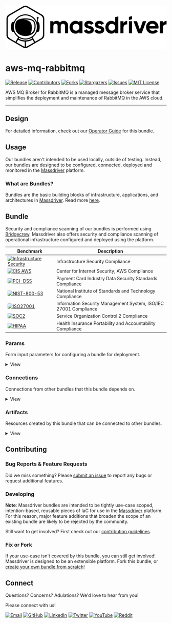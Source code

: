 [![Massdriver][logo]][website]

# aws-mq-rabbitmq

[![Release][release_shield]][release_url]
[![Contributors][contributors_shield]][contributors_url]
[![Forks][forks_shield]][forks_url]
[![Stargazers][stars_shield]][stars_url]
[![Issues][issues_shield]][issues_url]
[![MIT License][license_shield]][license_url]


AWS MQ Broker for RabbitMQ is a managed message broker service that simplifies the deployment and maintenance of RabbitMQ in the AWS cloud.


---

## Design

For detailed information, check out our [Operator Guide](operator.mdx) for this bundle.

## Usage

Our bundles aren't intended to be used locally, outside of testing. Instead, our bundles are designed to be configured, connected, deployed and monitored in the [Massdriver][website] platform.

### What are Bundles?

Bundles are the basic building blocks of infrastructure, applications, and architectures in [Massdriver][website]. Read more [here](https://docs.massdriver.cloud/concepts/bundles).

## Bundle


<!-- COMPLIANCE:START -->

Security and compliance scanning of our bundles is performed using [Bridgecrew](https://www.bridgecrew.cloud/). Massdriver also offers security and compliance scanning of operational infrastructure configured and deployed using the platform.

| Benchmark | Description |
|--------|---------------|
| [![Infrastructure Security](https://www.bridgecrew.cloud/badges/github/massdriver-cloud/aws-mq-rabbitmq/general)](https://www.bridgecrew.cloud/link/badge?vcs=github&fullRepo=massdriver-cloud%2Faws-mq-rabbitmq&benchmark=INFRASTRUCTURE+SECURITY) | Infrastructure Security Compliance |
| [![CIS AWS](https://www.bridgecrew.cloud/badges/github/massdriver-cloud/aws-mq-rabbitmq/cis_aws)](https://www.bridgecrew.cloud/link/badge?vcs=github&fullRepo=massdriver-cloud%2Faws-mq-rabbitmq&benchmark=CIS+AWS+V1.2) | Center for Internet Security, AWS Compliance |
| [![PCI-DSS](https://www.bridgecrew.cloud/badges/github/massdriver-cloud/aws-mq-rabbitmq/pci)](https://www.bridgecrew.cloud/link/badge?vcs=github&fullRepo=massdriver-cloud%2Faws-mq-rabbitmq&benchmark=PCI-DSS+V3.2) | Payment Card Industry Data Security Standards Compliance |
| [![NIST-800-53](https://www.bridgecrew.cloud/badges/github/massdriver-cloud/aws-mq-rabbitmq/nist)](https://www.bridgecrew.cloud/link/badge?vcs=github&fullRepo=massdriver-cloud%2Faws-mq-rabbitmq&benchmark=NIST-800-53) | National Institute of Standards and Technology Compliance |
| [![ISO27001](https://www.bridgecrew.cloud/badges/github/massdriver-cloud/aws-mq-rabbitmq/iso)](https://www.bridgecrew.cloud/link/badge?vcs=github&fullRepo=massdriver-cloud%2Faws-mq-rabbitmq&benchmark=ISO27001) | Information Security Management System, ISO/IEC 27001 Compliance |
| [![SOC2](https://www.bridgecrew.cloud/badges/github/massdriver-cloud/aws-mq-rabbitmq/soc2)](https://www.bridgecrew.cloud/link/badge?vcs=github&fullRepo=massdriver-cloud%2Faws-mq-rabbitmq&benchmark=SOC2)| Service Organization Control 2 Compliance |
| [![HIPAA](https://www.bridgecrew.cloud/badges/github/massdriver-cloud/aws-mq-rabbitmq/hipaa)](https://www.bridgecrew.cloud/link/badge?vcs=github&fullRepo=massdriver-cloud%2Faws-mq-rabbitmq&benchmark=HIPAA) | Health Insurance Portability and Accountability Compliance |

<!-- COMPLIANCE:END -->

### Params

Form input parameters for configuring a bundle for deployment.

<details>
<summary>View</summary>

<!-- PARAMS:START -->
## Properties

- **`broker`** *(object)*
  - **`apply_immediately`** *(boolean)*: Specifies whether any broker modifications are applied immediately, or during the next maintenance window. Default: `False`.
  - **`deployment_mode`** *(string)*: [Single instance](https://docs.aws.amazon.com/amazon-mq/latest/developer-guide/rabbitmq-broker-architecture-single-instance.html) will provision a cost-effective single broker suitable for development, while a [highly available cluster](https://docs.aws.amazon.com/amazon-mq/latest/developer-guide/rabbitmq-broker-architecture-cluster.html) will create multiple brokers spread accross availability zones providing massive scalability and high availability even in the event of zonal outage. **NOTE** this setting cannot be changed after creation. Default: `SINGLE_INSTANCE`.
    - **One of**
      - Single Instance
      - Highly Available Cluster
  - **`engine_version`** *(string)*: RabbitMQ engine version. Must be one of: `['3.10', '3.9', '3.8']`. Default: `3.10`.
  - **`instance_type`** *(string)*: **Note:** You cannot downgrade a broker from any `mq.m5.*` instance type to the `mq.t3.micro` instance type.
- **`monitoring`** *(object)*
  - **`general_logging`** *(boolean)*: Enables cluster logging to AWS Cloudwatch. Default: `False`.
## Examples

  ```json
  {
      "__name": "Single-Broker (Development)",
      "broker": {
          "apply_immediately": false,
          "deployment_mode": "SINGLE_INSTANCE",
          "engine_version": "3.10",
          "instance_type": "mq.t3.micro"
      },
      "monitoring": {
          "general_logging": false
      }
  }
  ```

  ```json
  {
      "__name": "Multi-Broker Cluster (Production)",
      "broker": {
          "apply_immediately": false,
          "deployment_mode": "CLUSTER_MULTI_AZ",
          "engine_version": "3.10",
          "instance_type": "mq.m5.large"
      },
      "monitoring": {
          "general_logging": true
      }
  }
  ```

<!-- PARAMS:END -->

</details>

### Connections

Connections from other bundles that this bundle depends on.

<details>
<summary>View</summary>

<!-- CONNECTIONS:START -->
## Properties

- **`aws_authentication`** *(object)*: . Cannot contain additional properties.
  - **`data`** *(object)*
    - **`arn`** *(string)*: Amazon Resource Name.

      Examples:
      ```json
      "arn:aws:rds::ACCOUNT_NUMBER:db/prod"
      ```

      ```json
      "arn:aws:ec2::ACCOUNT_NUMBER:vpc/vpc-foo"
      ```

    - **`external_id`** *(string)*: An external ID is a piece of data that can be passed to the AssumeRole API of the Security Token Service (STS). You can then use the external ID in the condition element in a role's trust policy, allowing the role to be assumed only when a certain value is present in the external ID.
  - **`specs`** *(object)*
    - **`aws`** *(object)*: .
      - **`region`** *(string)*: AWS Region to provision in.

        Examples:
        ```json
        "us-west-2"
        ```

- **`vpc`** *(object)*: . Cannot contain additional properties.
  - **`data`** *(object)*
    - **`infrastructure`** *(object)*
      - **`arn`** *(string)*: Amazon Resource Name.

        Examples:
        ```json
        "arn:aws:rds::ACCOUNT_NUMBER:db/prod"
        ```

        ```json
        "arn:aws:ec2::ACCOUNT_NUMBER:vpc/vpc-foo"
        ```

      - **`cidr`** *(string)*

        Examples:
        ```json
        "10.100.0.0/16"
        ```

        ```json
        "192.24.12.0/22"
        ```

      - **`internal_subnets`** *(array)*
        - **Items** *(object)*: AWS VCP Subnet.
          - **`arn`** *(string)*: Amazon Resource Name.

            Examples:
            ```json
            "arn:aws:rds::ACCOUNT_NUMBER:db/prod"
            ```

            ```json
            "arn:aws:ec2::ACCOUNT_NUMBER:vpc/vpc-foo"
            ```

          - **`aws_zone`** *(string)*: AWS Availability Zone.

            Examples:
          - **`cidr`** *(string)*

            Examples:
            ```json
            "10.100.0.0/16"
            ```

            ```json
            "192.24.12.0/22"
            ```


          Examples:
      - **`private_subnets`** *(array)*
        - **Items** *(object)*: AWS VCP Subnet.
          - **`arn`** *(string)*: Amazon Resource Name.

            Examples:
            ```json
            "arn:aws:rds::ACCOUNT_NUMBER:db/prod"
            ```

            ```json
            "arn:aws:ec2::ACCOUNT_NUMBER:vpc/vpc-foo"
            ```

          - **`aws_zone`** *(string)*: AWS Availability Zone.

            Examples:
          - **`cidr`** *(string)*

            Examples:
            ```json
            "10.100.0.0/16"
            ```

            ```json
            "192.24.12.0/22"
            ```


          Examples:
      - **`public_subnets`** *(array)*
        - **Items** *(object)*: AWS VCP Subnet.
          - **`arn`** *(string)*: Amazon Resource Name.

            Examples:
            ```json
            "arn:aws:rds::ACCOUNT_NUMBER:db/prod"
            ```

            ```json
            "arn:aws:ec2::ACCOUNT_NUMBER:vpc/vpc-foo"
            ```

          - **`aws_zone`** *(string)*: AWS Availability Zone.

            Examples:
          - **`cidr`** *(string)*

            Examples:
            ```json
            "10.100.0.0/16"
            ```

            ```json
            "192.24.12.0/22"
            ```


          Examples:
  - **`specs`** *(object)*
    - **`aws`** *(object)*: .
      - **`region`** *(string)*: AWS Region to provision in.

        Examples:
        ```json
        "us-west-2"
        ```

<!-- CONNECTIONS:END -->

</details>

### Artifacts

Resources created by this bundle that can be connected to other bundles.

<details>
<summary>View</summary>

<!-- ARTIFACTS:START -->
## Properties

- **`rabbitmq`** *(object)*: RabbitMQ cluster authentication.
  - **`data`** *(object)*
    - **`authentication`**: RabbitMQ Authentication.
      - **`hostname`** *(string)*
      - **`password`** *(string)*
      - **`port`** *(integer)*: Port number. Minimum: `0`. Maximum: `65535`.
      - **`username`** *(string)*
    - **`infrastructure`** *(object)*: Cloud specific RabbitMQ infrastructure configuration.
      - **One of**
        - AWS Infrastructure ARN*object*: Minimal AWS Infrastructure Config. Cannot contain additional properties.
          - **`arn`** *(string)*: Amazon Resource Name.

            Examples:
            ```json
            "arn:aws:rds::ACCOUNT_NUMBER:db/prod"
            ```

            ```json
            "arn:aws:ec2::ACCOUNT_NUMBER:vpc/vpc-foo"
            ```

        - Kuberenetes infrastructure config*object*: . Cannot contain additional properties.
          - **`kubernetes_namespace`** *(string)*
          - **`kubernetes_service`** *(string)*
    - **`security`** *(object)*
      - **Any of**
        - AWS Security information*object*: Informs downstream services of network and/or IAM policies. Cannot contain additional properties.
          - **`iam`** *(object)*: IAM Policies. Cannot contain additional properties.
            - **`^[a-z]+[a-z_]*[a-z]+$`** *(object)*
              - **`policy_arn`** *(string)*: AWS IAM policy ARN.

                Examples:
                ```json
                "arn:aws:rds::ACCOUNT_NUMBER:db/prod"
                ```

                ```json
                "arn:aws:ec2::ACCOUNT_NUMBER:vpc/vpc-foo"
                ```

          - **`identity`** *(object)*: For instances where IAM policies must be attached to a role attached to an AWS resource, for instance AWS Eventbridge to Firehose, this attribute should be used to allow the downstream to attach it's policies (Firehose) directly to the IAM role created by the upstream (Eventbridge). It is important to remember that connections in massdriver are one way, this scheme perserves the dependency relationship while allowing bundles to control the lifecycles of resources under it's management. Cannot contain additional properties.
            - **`role_arn`** *(string)*: ARN for this resources IAM Role.

              Examples:
              ```json
              "arn:aws:rds::ACCOUNT_NUMBER:db/prod"
              ```

              ```json
              "arn:aws:ec2::ACCOUNT_NUMBER:vpc/vpc-foo"
              ```

          - **`network`** *(object)*: AWS security group rules to inform downstream services of ports to open for communication. Cannot contain additional properties.
            - **`^[a-z-]+$`** *(object)*
              - **`arn`** *(string)*: Amazon Resource Name.

                Examples:
                ```json
                "arn:aws:rds::ACCOUNT_NUMBER:db/prod"
                ```

                ```json
                "arn:aws:ec2::ACCOUNT_NUMBER:vpc/vpc-foo"
                ```

              - **`port`** *(integer)*: Port number. Minimum: `0`. Maximum: `65535`.
              - **`protocol`** *(string)*: Must be one of: `['tcp', 'udp']`.
  - **`specs`** *(object)*
    - **`rabbitmq`** *(object)*: RabbitMQ specific public information.
      - **`version`** *(string)*: Currently deployed RabbitMQ version.
<!-- ARTIFACTS:END -->

</details>

## Contributing

<!-- CONTRIBUTING:START -->

### Bug Reports & Feature Requests

Did we miss something? Please [submit an issue](https://github.com/massdriver-cloud/aws-mq-rabbitmq/issues) to report any bugs or request additional features.

### Developing

**Note**: Massdriver bundles are intended to be tightly use-case scoped, intention-based, reusable pieces of IaC for use in the [Massdriver][website] platform. For this reason, major feature additions that broaden the scope of an existing bundle are likely to be rejected by the community.

Still want to get involved? First check out our [contribution guidelines](https://docs.massdriver.cloud/bundles/contributing).

### Fix or Fork

If your use-case isn't covered by this bundle, you can still get involved! Massdriver is designed to be an extensible platform. Fork this bundle, or [create your own bundle from scratch](https://docs.massdriver.cloud/bundles/development)!

<!-- CONTRIBUTING:END -->

## Connect

<!-- CONNECT:START -->

Questions? Concerns? Adulations? We'd love to hear from you!

Please connect with us!

[![Email][email_shield]][email_url]
[![GitHub][github_shield]][github_url]
[![LinkedIn][linkedin_shield]][linkedin_url]
[![Twitter][twitter_shield]][twitter_url]
[![YouTube][youtube_shield]][youtube_url]
[![Reddit][reddit_shield]][reddit_url]

<!-- markdownlint-disable -->

[logo]: https://raw.githubusercontent.com/massdriver-cloud/docs/main/static/img/logo-with-logotype-horizontal-400x110.svg
[docs]: https://docs.massdriver.cloud/?utm_source=github&utm_medium=readme&utm_campaign=aws-mq-rabbitmq&utm_content=docs
[website]: https://www.massdriver.cloud/?utm_source=github&utm_medium=readme&utm_campaign=aws-mq-rabbitmq&utm_content=website
[github]: https://github.com/massdriver-cloud?utm_source=github&utm_medium=readme&utm_campaign=aws-mq-rabbitmq&utm_content=github
[slack]: https://massdriverworkspace.slack.com/?utm_source=github&utm_medium=readme&utm_campaign=aws-mq-rabbitmq&utm_content=slack
[linkedin]: https://www.linkedin.com/company/massdriver/?utm_source=github&utm_medium=readme&utm_campaign=aws-mq-rabbitmq&utm_content=linkedin



[contributors_shield]: https://img.shields.io/github/contributors/massdriver-cloud/aws-mq-rabbitmq.svg?style=for-the-badge
[contributors_url]: https://github.com/massdriver-cloud/aws-mq-rabbitmq/graphs/contributors
[forks_shield]: https://img.shields.io/github/forks/massdriver-cloud/aws-mq-rabbitmq.svg?style=for-the-badge
[forks_url]: https://github.com/massdriver-cloud/aws-mq-rabbitmq/network/members
[stars_shield]: https://img.shields.io/github/stars/massdriver-cloud/aws-mq-rabbitmq.svg?style=for-the-badge
[stars_url]: https://github.com/massdriver-cloud/aws-mq-rabbitmq/stargazers
[issues_shield]: https://img.shields.io/github/issues/massdriver-cloud/aws-mq-rabbitmq.svg?style=for-the-badge
[issues_url]: https://github.com/massdriver-cloud/aws-mq-rabbitmq/issues
[release_url]: https://github.com/massdriver-cloud/aws-mq-rabbitmq/releases/latest
[release_shield]: https://img.shields.io/github/release/massdriver-cloud/aws-mq-rabbitmq.svg?style=for-the-badge
[license_shield]: https://img.shields.io/github/license/massdriver-cloud/aws-mq-rabbitmq.svg?style=for-the-badge
[license_url]: https://github.com/massdriver-cloud/aws-mq-rabbitmq/blob/main/LICENSE


[email_url]: mailto:support@massdriver.cloud
[email_shield]: https://img.shields.io/badge/email-Massdriver-black.svg?style=for-the-badge&logo=mail.ru&color=000000
[github_url]: mailto:support@massdriver.cloud
[github_shield]: https://img.shields.io/badge/follow-Github-black.svg?style=for-the-badge&logo=github&color=181717
[linkedin_url]: https://linkedin.com/in/massdriver-cloud
[linkedin_shield]: https://img.shields.io/badge/follow-LinkedIn-black.svg?style=for-the-badge&logo=linkedin&color=0A66C2
[twitter_url]: https://twitter.com/massdriver?utm_source=github&utm_medium=readme&utm_campaign=aws-mq-rabbitmq&utm_content=twitter
[twitter_shield]: https://img.shields.io/badge/follow-Twitter-black.svg?style=for-the-badge&logo=twitter&color=1DA1F2
[discourse_url]: https://community.massdriver.cloud?utm_source=github&utm_medium=readme&utm_campaign=aws-mq-rabbitmq&utm_content=discourse
[discourse_shield]: https://img.shields.io/badge/join-Discourse-black.svg?style=for-the-badge&logo=discourse&color=000000
[youtube_url]: https://www.youtube.com/channel/UCfj8P7MJcdlem2DJpvymtaQ
[youtube_shield]: https://img.shields.io/badge/subscribe-Youtube-black.svg?style=for-the-badge&logo=youtube&color=FF0000
[reddit_url]: https://www.reddit.com/r/massdriver
[reddit_shield]: https://img.shields.io/badge/subscribe-Reddit-black.svg?style=for-the-badge&logo=reddit&color=FF4500

<!-- markdownlint-restore -->

<!-- CONNECT:END -->
